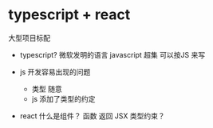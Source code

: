 # typescript + react
大型项目标配

- typescript?
    微软发明的语言 
    javascript 超集
    可以按JS 来写 

- js 开发容易出现的问题 
    - 类型 随意 
    - js 添加了类型的约定 

- react 什么是组件？
    函数 返回 JSX 
    类型约束？